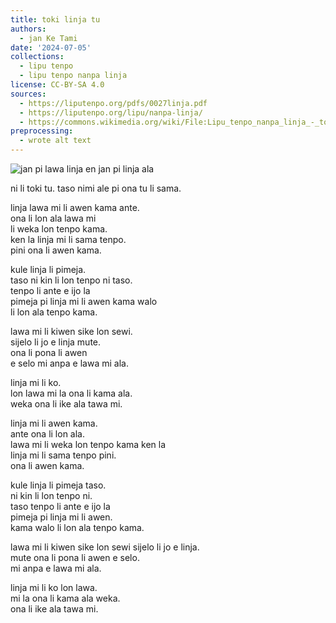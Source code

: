 ```yaml
---
title: toki linja tu
authors:
  - jan Ke Tami
date: '2024-07-05'
collections:
  - lipu tenpo
  - lipu tenpo nanpa linja
license: CC-BY-SA 4.0
sources:
  - https://liputenpo.org/pdfs/0027linja.pdf
  - https://liputenpo.org/lipu/nanpa-linja/
  - https://commons.wikimedia.org/wiki/File:Lipu_tenpo_nanpa_linja_-_toki_linja_tu.png
preprocessing:
  - wrote alt text
---
```


![jan pi lawa linja en jan pi linja ala](https://upload.wikimedia.org/wikipedia/commons/0/00/Lipu_tenpo_nanpa_linja_-_toki_linja_tu.png)

ni li toki tu. taso nimi ale pi ona tu li sama.



linja lawa mi li awen kama ante.  
ona li lon ala lawa mi  
li weka lon tenpo kama.  
ken la linja mi li sama tenpo.  
pini ona li awen kama.

kule linja li pimeja.  
taso ni kin li lon tenpo ni taso.  
tenpo li ante e ijo la  
pimeja pi linja mi li awen kama walo  
li lon ala tenpo kama.

lawa mi li kiwen sike lon sewi.  
sijelo li jo e linja mute.  
ona li pona li awen  
e selo mi anpa e lawa mi ala.

linja mi li ko.  
lon lawa mi la ona li kama ala.  
weka ona li ike ala tawa mi.



linja mi li awen kama.  
ante ona li lon ala.  
lawa mi li weka lon tenpo kama ken la  
linja mi li sama tenpo pini.  
ona li awen kama.

kule linja li pimeja taso.  
ni kin li lon tenpo ni.  
taso tenpo li ante e ijo la  
pimeja pi linja mi li awen.  
kama walo li lon ala tenpo kama.

lawa mi li kiwen sike lon sewi sijelo li jo e linja.  
mute ona li pona li awen e selo.  
mi anpa e lawa mi ala.

linja mi li ko lon lawa.  
mi la ona li kama ala weka.  
ona li ike ala tawa mi.